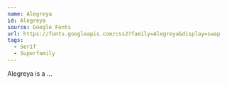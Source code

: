 ```yaml
---
name: Alegreya
id: Alegreya
source: Google Fonts
url: https://fonts.googleapis.com/css2?family=Alegreya&display=swap
tags:
  - Serif
  - Superfamily
---
```


Alegreya is a ...